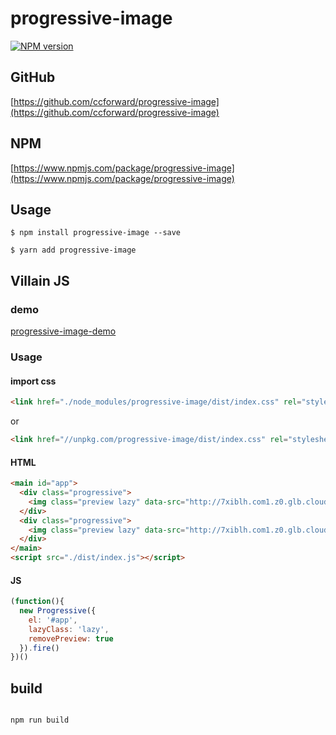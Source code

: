 # progressive-image

[![NPM version][npm-image]][npm-url]

## GitHub

[https://github.com/ccforward/progressive-image](https://github.com/ccforward/progressive-image)

## NPM

[https://www.npmjs.com/package/progressive-image](https://www.npmjs.com/package/progressive-image)

## Usage

```
$ npm install progressive-image --save
 
$ yarn add progressive-image

```


## Villain JS

### demo

[progressive-image-demo](https://ccforward.github.io/progressive-image/index.html)

### Usage

#### import css
```html
<link href="./node_modules/progressive-image/dist/index.css" rel="stylesheet" type="text/css">
```

or

```html
<link href="//unpkg.com/progressive-image/dist/index.css" rel="stylesheet" type="text/css">
```

#### HTML

```html
<main id="app">
  <div class="progressive">
    <img class="preview lazy" data-src="http://7xiblh.com1.z0.glb.clouddn.com/progressive/1.jpg" src="http://7xiblh.com1.z0.glb.clouddn.com/progressive/r1.jpg" />
  </div>
  <div class="progressive">
    <img class="preview lazy" data-src="http://7xiblh.com1.z0.glb.clouddn.com/progressive/2.jpg" src="http://7xiblh.com1.z0.glb.clouddn.com/progressive/r2.jpg" />
  </div>
</main>
<script src="./dist/index.js"></script>
```

#### JS

```js
(function(){
  new Progressive({
    el: '#app',
    lazyClass: 'lazy',
    removePreview: true
  }).fire()
})()

```



## build

```js

npm run build

```

[npm-url]: https://www.npmjs.com/package/progressive-image
[npm-image]: https://img.shields.io/npm/v/progressive-image.svg